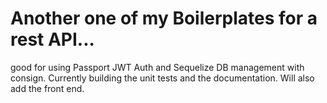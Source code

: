 # Another one of my Boilerplates for a rest API...

good for using Passport JWT Auth and Sequelize DB management with consign. Currently building the unit tests and the documentation. Will also add the front end.
